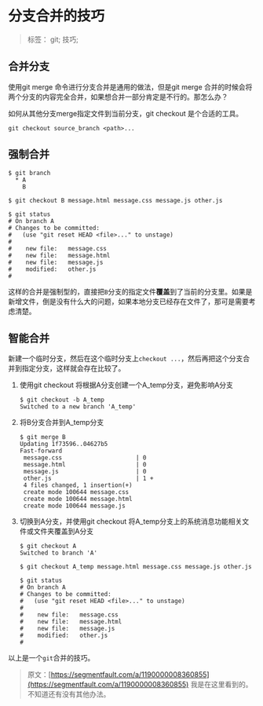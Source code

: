 # 分支合并的技巧

> 标签： git; 技巧;



## 合并分支

使用git merge 命令进行分支合并是通用的做法，但是git merge 合并的时候会将两个分支的内容完全合并，如果想合并一部分肯定是不行的。那怎么办？

如何从其他分支merge指定文件到当前分支，git checkout 是个合适的工具。

```shell
git checkout source_branch <path>...
```



## 强制合并



```shell
$ git branch
  * A  
    B
    
$ git checkout B message.html message.css message.js other.js

$ git status
# On branch A
# Changes to be committed:
#   (use "git reset HEAD <file>..." to unstage)
#
#    new file:   message.css
#    new file:   message.html
#    new file:   message.js
#    modified:   other.js
#
```

这样的合并是强制型的，直接把`B`分支的指定文件**覆盖**到了当前的分支里。如果是新增文件，倒是没有什么大的问题，如果本地分支已经存在文件了，那可是需要考虑清楚。



## 智能合并

新建一个临时分支，然后在这个临时分支上`checkout ...`，然后再把这个分支合并到指定分支，这样就会存在比较了。

1. 使用git checkout 将根据A分支创建一个A_temp分支，避免影响A分支

   ```shell
   $ git checkout -b A_temp
   Switched to a new branch 'A_temp'
   ```

2. 将B分支合并到A_temp分支

   ```shell
   $ git merge B
   Updating 1f73596..04627b5
   Fast-forward
    message.css                     | 0
    message.html                    | 0
    message.js                      | 0
    other.js                        | 1 +
    4 files changed, 1 insertion(+)
    create mode 100644 message.css
    create mode 100644 message.html
    create mode 100644 message.js
   ```

3. 切换到A分支，并使用git checkout 将A_temp分支上的系统消息功能相关文件或文件夹覆盖到A分支

   ```shell
   $ git checkout A
   Switched to branch 'A'
   
   $ git checkout A_temp message.html message.css message.js other.js
   
   $ git status
   # On branch A
   # Changes to be committed:
   #   (use "git reset HEAD <file>..." to unstage)
   #
   #    new file:   message.css
   #    new file:   message.html
   #    new file:   message.js
   #    modified:   other.js
   #
   ```



以上是一个`git`合并的技巧。



> 原文：[https://segmentfault.com/a/1190000008360855](https://segmentfault.com/a/1190000008360855) 我是在这里看到的。不知道还有没有其他办法。